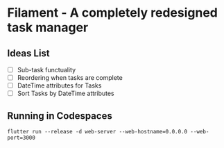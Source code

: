 # Filament - A completely redesigned task manager

## Ideas List
- [ ] Sub-task functuality
- [ ] Reordering when tasks are complete
- [ ] DateTime attributes for Tasks
- [ ] Sort Tasks by DateTime attributes

## Running in Codespaces

`flutter run --release -d web-server --web-hostname=0.0.0.0 --web-port=3000`
